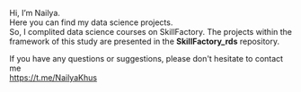 Hi, I’m Nailya.                              
Here you can find my data science projects.                               
So, I complited data science courses on SkillFactory. The projects within the framework of this study are presented in the **SkillFactory_rds** repository.                      
                       

If you have any questions or suggestions, please don't hesitate to contact me          
https://t.me/NailyaKhus
